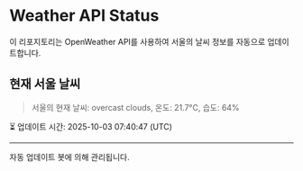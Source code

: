 
# Weather API Status

이 리포지토리는 OpenWeather API를 사용하여 서울의 날씨 정보를 자동으로 업데이트합니다.

## 현재 서울 날씨
> 서울의 현재 날씨: overcast clouds, 온도: 21.7°C, 습도: 64%

⏳ 업데이트 시간: 2025-10-03 07:40:47 (UTC)

---
자동 업데이트 봇에 의해 관리됩니다.
